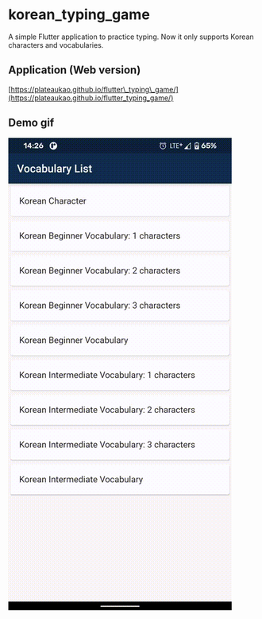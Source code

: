 # korean_typing_game

A simple Flutter application to practice typing. Now it only supports Korean characters and vocabularies. 

## Application (Web version)

[https://plateaukao.github.io/flutter\_typing\_game/](https://plateaukao.github.io/flutter_typing_game/)

## Demo gif

![](images/demo.gif)

